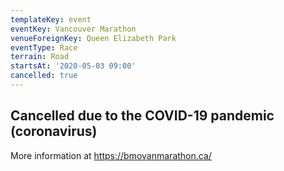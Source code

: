 ```yaml
---
templateKey: event
eventKey: Vancouver Marathon
venueForeignKey: Queen Elizabeth Park
eventType: Race
terrain: Road
startsAt: '2020-05-03 09:00'
cancelled: true
---
```

## Cancelled due to the COVID-19 pandemic (coronavirus)

More information at https://bmovanmarathon.ca/

